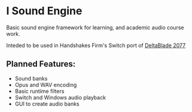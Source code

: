 # I Sound Engine

Basic sound engine framework for learning, and academic audio course work.

Inteded to be used in Handshakes Firm's Switch port of [DeltaBlade 2077](https://store.steampowered.com/app/1143450/DeltaBlade_2700/)

## Planned Features:
 * Sound banks
 * Opus and WAV encoding
 * Basic runtime filters
 * Switch and Windows audio playback
 * GUI to create audio banks
